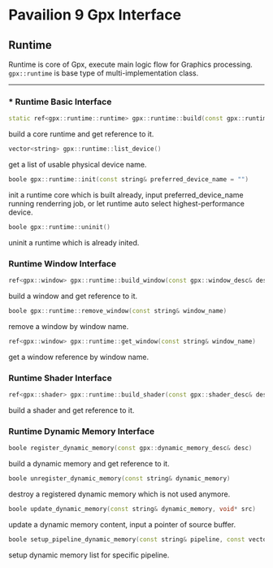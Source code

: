 Pavailion 9 Gpx Interface
=========

## Runtime
Runtime is core of Gpx, execute main logic flow for Graphics processing.<br>
`gpx::runtime` is base type of multi-implementation class.

---------

### * Runtime Basic Interface

```cpp
static ref<gpx::runtime::runtime> gpx::runtime::build(const gpx::runtime_desc& desc)
```
build a core runtime and get reference to it.

```cpp
vector<string> gpx::runtime::list_device()
```
get a list of usable physical device name.

```cpp
boole gpx::runtime::init(const string& preferred_device_name = "")
```
init a runtime core which is built already,
input preferred_device_name running renderring job,
or let runtime auto select highest-performance device.

```cpp
boole gpx::runtime::uninit()
```
uninit a runtime which is already inited.

### Runtime Window Interface

```cpp
ref<gpx::window> gpx::runtime::build_window(const gpx::window_desc& desc)
```
build a window and get reference to it.

```cpp
boole gpx::runtime::remove_window(const string& window_name)
```
remove a window by window name.

```cpp
ref<gpx::window> gpx::runtime::get_window(const string& window_name)
```
get a window reference by window name.

### Runtime Shader Interface

```cpp
ref<gpx::shader> gpx::runtime::build_shader(const gpx::shader_desc& desc)
```
build a shader and get reference to it.

### Runtime Dynamic Memory Interface

```cpp
boole register_dynamic_memory(const gpx::dynamic_memory_desc& desc)
```
build a dynamic memory and get reference to it.

```cpp
boole unregister_dynamic_memory(const string& dynamic_memory)
```
destroy a registered dynamic memory which is not used anymore.

```cpp
boole update_dynamic_memory(const string& dynamic_memory, void* src)
```
update a dynamic memory content, input a pointer of source buffer.

```cpp
boole setup_pipeline_dynamic_memory(const string& pipeline, const vector<string>& dm_vec)
```
setup dynamic memory list for specific pipeline.


